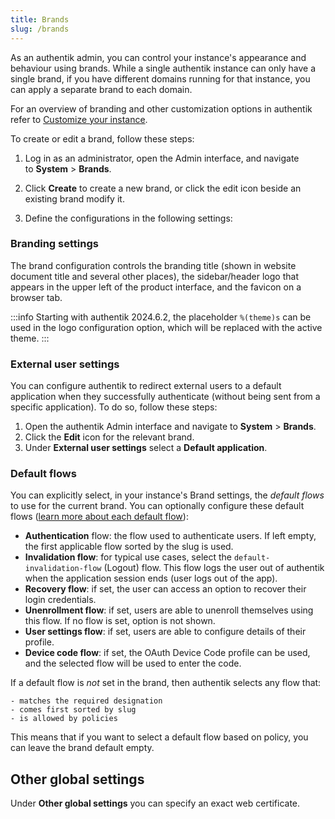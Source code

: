 ```yaml
---
title: Brands
slug: /brands
---
```


As an authentik admin, you can control your instance's appearance and behaviour using brands. While a single authentik instance can only have a single brand, if you have different domains running for that instance, you can apply a separate brand to each domain.

For an overview of branding and other customization options in authentik refer to [Customize your instance](../customize/index.md).

To create or edit a brand, follow these steps:

1. Log in as an administrator, open the Admin interface, and navigate to **System** > **Brands**.

2. Click **Create** to create a new brand, or click the edit icon beside an existing brand modify it.

3. Define the configurations in the following settings:

### Branding settings

The brand configuration controls the branding title (shown in website document title and several other places), the sidebar/header logo that appears in the upper left of the product interface, and the favicon on a browser tab.

:::info
Starting with authentik 2024.6.2, the placeholder `%(theme)s` can be used in the logo configuration option, which will be replaced with the active theme.
:::

### External user settings

You can configure authentik to redirect external users to a default application when they successfully authenticate (without being sent from a specific application). To do so, follow these steps:

1. Open the authentik Admin interface and navigate to **System** > **Brands**.
2. Click the **Edit** icon for the relevant brand.
3. Under **External user settings** select a **Default application**.

### Default flows

You can explicitly select, in your instance's Brand settings, the _default flows_ to use for the current brand. You can optionally configure these default flows ([learn more about each default flow](../add-secure-apps/flows-stages/flow/examples/default_flows.md)):

- **Authentication** flow: the flow used to authenticate users. If left empty, the first applicable flow sorted by the slug is used.
- **Invalidation flow**: for typical use cases, select the `default-invalidation-flow` (Logout) flow. This flow logs the user out of authentik when the application session ends (user logs out of the app).
- **Recovery flow**: if set, the user can access an option to recover their login credentials.
- **Unenrollment flow**: if set, users are able to unenroll themselves using this flow. If no flow is set, option is not shown.
- **User settings flow**: if set, users are able to configure details of their profile.
- **Device code flow**: if set, the OAuth Device Code profile can be used, and the selected flow will be used to enter the code.

If a default flow is _not_ set in the brand, then authentik selects any flow that:

    - matches the required designation
    - comes first sorted by slug
    - is allowed by policies

This means that if you want to select a default flow based on policy, you can leave the brand default empty.

## Other global settings

Under **Other global settings** you can specify an exact web certificate.
